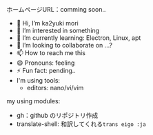 ホームページURL：comming soon..

- 👋 Hi, I’m ka2yuki mori
- 👀 I’m interested in something
- 🌱 I’m currently learning: Electron, Linux, apt
- 💞️ I’m looking to collaborate on ...?
- 📫 How to reach me this
- 😄 Pronouns: feeling
- ⚡ Fun fact: pending..
- I'm using tools:
  - editors: nano/vi/vim

my using modules:
- gh：github のリポジトリ作成
- translate-shell: 和訳してくれる`trans eigo :ja`


<!---
ka2yuki1987/ka2yuki1987 is a ✨ special ✨ repository because its `README.md` (this file) appears on your GitHub profile.
You can click the Preview link to take a look at your changes.
--->
